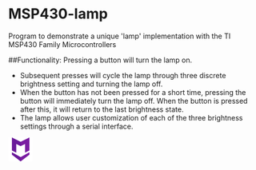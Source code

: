 # MSP430-lamp
Program to demonstrate a  unique 'lamp' implementation with the TI MSP430 Family Microcontrollers

##Functionality:
Pressing a button will turn the lamp on.
- Subsequent presses will cycle the lamp through three discrete brightness setting and turning the
lamp off.
- When the button has not been pressed for a short time, pressing the button will immediately turn
the lamp off. When the button is pressed after this, it will return to the last brightness state.
- The lamp allows user customization of each of the three brightness settings through a serial
interface.

![Lamp Specifications](https://github.com/adam-p/markdown-here/raw/master/src/common/images/icon48.png "Lamp Specifications")
